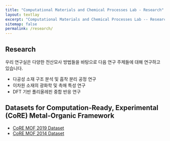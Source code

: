 ```yaml
---
title: "Computational Materials and Chemical Processes Lab - Research"
layout: textlay
excerpt: "Computational Materials and Chemical Processes Lab -- Research"
sitemap: false
permalink: /research/
---
```

## Research

우리 연구실은 다양한 전산모사 방법들을 바탕으로 다음 연구 주제들에 대해 연구하고 있습니다.

- 다공성 소재 구조 분석 및 흡착 분리 공정 연구
- 이차원 소재의 광화학 및 촉매 특성 연구
- DFT 기반 폴리올레핀 중합 반응 연구

## Datasets for Computation-Ready, Experimental (CoRE) Metal-Organic Framework

- [CoRE MOF 2019 Dataset](https://zenodo.org/record/3528250#.XhxUzcgzaUl)
- [CoRE MOF 2014 Dataset](https://zenodo.org/record/3228673#.XhxVBsgzaUk)
